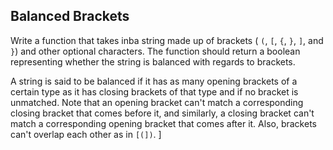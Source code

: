 
## Balanced Brackets

Write a function that takes inba string made up of brackets ( `(`, `[`, `{`, `}`, `]`, and `}`) and other optional characters.  The function should return a boolean representing whether the string is balanced with regards to brackets. 

A string is said to be balanced if it has as many opening brackets of a certain type as it has closing brackets of that type and if no bracket is unmatched.  Note that an opening bracket can't match a corresponding closing bracket that comes before it, and similarly, a closing bracket can't match a corresponding opening bracket that comes after it.  Also, brackets can't overlap each other as in `[(])`. ]
